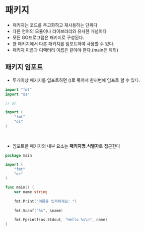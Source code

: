 # 패키지

- 패키지는 코드를 주고화하고 재사용하는 단위다
- 다른 언어의 모듈이나 라이브러리와 유사한 개념이다
- 모든 GO프로그램은 패키지로 구성된다.
- 한 패키지에서 다른 패키지를 임포트하여 사용할 수 있다.
- 패키지 이름과 디렉터리 이름은 같아야 한다.(main은 제외)

## 패키지 임포트
- 두개이상 패키지를 입포트하면 ()로 묶어서 한꺼번에 임포트 할 수 있다.
```go
import "fmt"
import "os"

// or

import (
	"fmt"
	"os"
)
```
<br>

- 임포트한 패키지의 내부 요소는 **패키지명.식별자**로 접근한다
```go
package main

import (
	"fmt"
	"os"
)

func main() {
	var name string
	
	fmt.Print("이름을 입력하세요: ")
	
	fmt.Scanf("%s", &name)

    fmt.Fprintf(os.Stdout, "Hello %s\n", name)
}
```